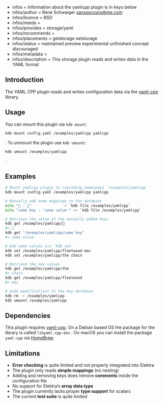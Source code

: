 - infos = Information about the yamlcpp plugin is in keys below
- infos/author = René Schwaiger <sanssecours@me.com>
- infos/licence = BSD
- infos/needs =
- infos/provides = storage/yaml
- infos/recommends =
- infos/placements = getstorage setstorage
- infos/status = maintained preview experimental unfinished concept discouraged
- infos/metadata =
- infos/description = This storage plugin reads and writes data in the YAML format

## Introduction

The YAML CPP plugin reads and writes configuration data via the [yaml-cpp][] library.

## Usage

You can mount this plugin via `kdb mount`:

```sh
kdb mount config.yaml /examples/yamlcpp yamlcpp
```

. To unmount the plugin use  `kdb umount`:

```sh
kdb umount /examples/yamlcpp
```

.

## Examples

```sh
# Mount yamlcpp plugin to cascading namespace `/examples/yamlcpp`
kdb mount config.yaml /examples/yamlcpp yamlcpp

# Manually add some mappings to the database
echo "🔑 : 🐳"               > `kdb file /examples/yamlcpp`
echo "some key : 'some value'" >> `kdb file /examples/yamlcpp`

# Retrieve the value of the manually added keys
kdb get /examples/yamlcpp/🔑
#> 🐳
kdb get "/examples/yamlcpp/some key"
#> some value

# Add some values via `kdb set`
kdb set /examples/yamlcpp/fleetwood mac
kdb set /examples/yamlcpp/the chain

# Retrieve the new values
kdb get /examples/yamlcpp/the
#> chain
kdb get /examples/yamlcpp/fleetwood
#> mac

# Undo modifications to the key database
kdb rm -r /examples/yamlcpp
kdb umount /examples/yamlcpp
```

## Dependencies

This plugin requires [yaml-cpp][]. On a Debian based OS the package for the library is called `libyaml-cpp-dev` . On macOS you can install the package `yaml-cpp` via [HomeBrew](https://brew.sh).

## Limitations

- **Error checking** is quite limited and not properly integrated into Elektra
- The plugin only reads **simple mappings** (no nesting)
- Adding and removing keys does remove **comments** inside the configuration file
- No support for Elektra’s **array data type**
- The plugin currently lacks proper **type support** for scalars
- The current **test suite** is quite limited

[yaml-cpp]: https://github.com/jbeder/yaml-cpp
